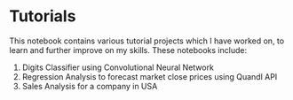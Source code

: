 # Tutorials

This notebook contains various tutorial projects which I have worked on, to learn and further improve on my skills. These notebooks include:

1. Digits Classifier using Convolutional Neural Network
2. Regression Analysis to forecast market close prices using Quandl API
3. Sales Analysis for a company in USA
